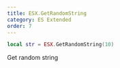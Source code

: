 ```yaml
---
title: ESX.GetRandomString
category: ES Extended
order: 7
---
```


```lua
local str = ESX.GetRandomString(10)
```

Get random string
